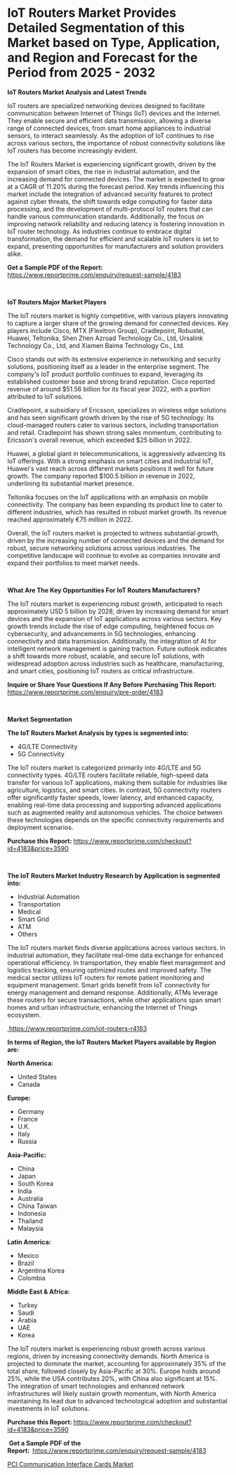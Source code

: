 <p><h1>IoT Routers Market Provides Detailed Segmentation of this Market based on Type, Application, and Region and Forecast for the Period from 2025 - 2032</h1></p><p><strong>IoT Routers Market Analysis and Latest Trends</strong></p>
<p><p>IoT routers are specialized networking devices designed to facilitate communication between Internet of Things (IoT) devices and the internet. They enable secure and efficient data transmission, allowing a diverse range of connected devices, from smart home appliances to industrial sensors, to interact seamlessly. As the adoption of IoT continues to rise across various sectors, the importance of robust connectivity solutions like IoT routers has become increasingly evident.</p><p>The IoT Routers Market is experiencing significant growth, driven by the expansion of smart cities, the rise in industrial automation, and the increasing demand for connected devices. The market is expected to grow at a CAGR of 11.20% during the forecast period. Key trends influencing this market include the integration of advanced security features to protect against cyber threats, the shift towards edge computing for faster data processing, and the development of multi-protocol IoT routers that can handle various communication standards. Additionally, the focus on improving network reliability and reducing latency is fostering innovation in IoT router technology. As industries continue to embrace digital transformation, the demand for efficient and scalable IoT routers is set to expand, presenting opportunities for manufacturers and solution providers alike.</p></p>
<p><strong>Get a Sample PDF of the Report:&nbsp;</strong> <a href="https://www.reportprime.com/enquiry/request-sample/4183?utm_campaign=2737&utm_medium=2&utm_source=Github&utm_content=ia&utm_term=18032025&utm_id=iot-routers">https://www.reportprime.com/enquiry/request-sample/4183</a></p>
<p>&nbsp;</p>
<p><strong>IoT Routers Major Market Players</strong></p>
<p><p>The IoT routers market is highly competitive, with various players innovating to capture a larger share of the growing demand for connected devices. Key players include Cisco, MTX (Flexitron Group), Cradlepoint, Robustel, Huawei, Teltonika, Shen Zhen Azroad Technology Co., Ltd, Ursalink Technology Co., Ltd, and Xiamen Baima Technology Co., Ltd.</p><p>Cisco stands out with its extensive experience in networking and security solutions, positioning itself as a leader in the enterprise segment. The company's IoT product portfolio continues to expand, leveraging its established customer base and strong brand reputation. Cisco reported revenue of around $51.56 billion for its fiscal year 2022, with a portion attributed to IoT solutions.</p><p>Cradlepoint, a subsidiary of Ericsson, specializes in wireless edge solutions and has seen significant growth driven by the rise of 5G technology. Its cloud-managed routers cater to various sectors, including transportation and retail. Cradlepoint has shown strong sales momentum, contributing to Ericsson's overall revenue, which exceeded $25 billion in 2022.</p><p>Huawei, a global giant in telecommunications, is aggressively advancing its IoT offerings. With a strong emphasis on smart cities and industrial IoT, Huawei's vast reach across different markets positions it well for future growth. The company reported $100.5 billion in revenue in 2022, underlining its substantial market presence.</p><p>Teltonika focuses on the IoT applications with an emphasis on mobile connectivity. The company has been expanding its product line to cater to different industries, which has resulted in robust market growth. Its revenue reached approximately €75 million in 2022.</p><p>Overall, the IoT routers market is projected to witness substantial growth, driven by the increasing number of connected devices and the demand for robust, secure networking solutions across various industries. The competitive landscape will continue to evolve as companies innovate and expand their portfolios to meet market needs.</p></p>
<p>&nbsp;</p>
<p><strong>What Are The Key Opportunities For IoT Routers Manufacturers?</strong></p>
<p><p>The IoT routers market is experiencing robust growth, anticipated to reach approximately USD 5 billion by 2028, driven by increasing demand for smart devices and the expansion of IoT applications across various sectors. Key growth trends include the rise of edge computing, heightened focus on cybersecurity, and advancements in 5G technologies, enhancing connectivity and data transmission. Additionally, the integration of AI for intelligent network management is gaining traction. Future outlook indicates a shift towards more robust, scalable, and secure IoT solutions, with widespread adoption across industries such as healthcare, manufacturing, and smart cities, positioning IoT routers as critical infrastructure.</p></p>
<p><strong>Inquire or Share Your Questions If Any Before Purchasing This Report:</strong> <a href="https://www.reportprime.com/enquiry/pre-order/4183?utm_campaign=2737&utm_medium=2&utm_source=Github&utm_content=ia&utm_term=18032025&utm_id=iot-routers">https://www.reportprime.com/enquiry/pre-order/4183</a></p>
<p>&nbsp;</p>
<p><strong>Market Segmentation</strong></p>
<p><strong>The IoT Routers Market Analysis by types is segmented into:</strong></p>
<p><ul><li>4G/LTE Connectivity</li><li>5G Connectivity</li></ul></p>
<p><p>The IoT routers market is categorized primarily into 4G/LTE and 5G connectivity types. 4G/LTE routers facilitate reliable, high-speed data transfer for various IoT applications, making them suitable for industries like agriculture, logistics, and smart cities. In contrast, 5G connectivity routers offer significantly faster speeds, lower latency, and enhanced capacity, enabling real-time data processing and supporting advanced applications such as augmented reality and autonomous vehicles. The choice between these technologies depends on the specific connectivity requirements and deployment scenarios.</p></p>
<p><strong>Purchase this Report:&nbsp;</strong><a href="https://www.reportprime.com/checkout?id=4183&price=3590&utm_campaign=2737&utm_medium=2&utm_source=Github&utm_content=ia&utm_term=18032025&utm_id=iot-routers">https://www.reportprime.com/checkout?id=4183&price=3590</a></p>
<p>&nbsp;</p>
<p><strong>The IoT Routers Market Industry Research by Application is segmented into:</strong></p>
<p><ul><li>Industrial Automation</li><li>Transportation</li><li>Medical</li><li>Smart Grid</li><li>ATM</li><li>Others</li></ul></p>
<p><p>The IoT routers market finds diverse applications across various sectors. In industrial automation, they facilitate real-time data exchange for enhanced operational efficiency. In transportation, they enable fleet management and logistics tracking, ensuring optimized routes and improved safety. The medical sector utilizes IoT routers for remote patient monitoring and equipment management. Smart grids benefit from IoT connectivity for energy management and demand response. Additionally, ATMs leverage these routers for secure transactions, while other applications span smart homes and urban infrastructure, enhancing the Internet of Things ecosystem.</p></p>
<p><a href="https://www.reportprime.com/iot-routers-r4183?utm_campaign=2737&utm_medium=2&utm_source=Github&utm_content=ia&utm_term=18032025&utm_id=iot-routers">&nbsp;https://www.reportprime.com/iot-routers-r4183</a></p>
<p><strong>In terms of Region, the IoT Routers Market Players available by Region are:</strong></p>
<p>
    <p> <strong> North America: </strong>
        <ul>
            <li>United States</li>
            <li>Canada</li>
        </ul>
        </p> 
    <p> <strong> Europe: </strong>
        <ul>
            <li>Germany</li>
            <li>France</li>
            <li>U.K.</li>
            <li>Italy</li>
            <li>Russia</li>
        </ul>
        </p> 
    <p> <strong> Asia-Pacific: </strong>
        <ul>
            <li>China</li>
            <li>Japan</li>
            <li>South Korea</li>
            <li>India</li>
            <li>Australia</li>
            <li>China Taiwan</li>
            <li>Indonesia</li>
            <li>Thailand</li>
            <li>Malaysia</li>
        </ul>
        </p> 
    <p> <strong> Latin America: </strong>
        <ul>
            <li>Mexico</li>
            <li>Brazil</li>
            <li>Argentina Korea</li>
            <li>Colombia</li>
        </ul>
        </p> 
    <p> <strong> Middle East & Africa: </strong>
        <ul>
            <li>Turkey</li>
            <li>Saudi</li>
            <li>Arabia</li>
            <li>UAE</li>
            <li>Korea</li>
        </ul>
    </p>
    </p>
<p><p>The IoT routers market is experiencing robust growth across various regions, driven by increasing connectivity demands. North America is projected to dominate the market, accounting for approximately 35% of the total share, followed closely by Asia-Pacific at 30%. Europe holds around 25%, while the USA contributes 20%, with China also significant at 15%. The integration of smart technologies and enhanced network infrastructures will likely sustain growth momentum, with North America maintaining its lead due to advanced technological adoption and substantial investments in IoT solutions.</p></p>
<p><strong>Purchase this Report: </strong><a href="https://www.reportprime.com/checkout?id=4183&price=3590&utm_campaign=2737&utm_medium=2&utm_source=Github&utm_content=ia&utm_term=18032025&utm_id=iot-routers">https://www.reportprime.com/checkout?id=4183&price=3590</a></p>
<p>&nbsp;<strong>Get a Sample PDF of the Report:&nbsp;&nbsp;</strong><a href="https://www.reportprime.com/enquiry/request-sample/4183?utm_campaign=2737&utm_medium=2&utm_source=Github&utm_content=ia&utm_term=18032025&utm_id=iot-routers">https://www.reportprime.com/enquiry/request-sample/4183</a></p>
<p><strong></strong></p>
<p><p><a href="https://github.com/molayrabeta/Market-Research-Report-List-1/blob/main/pci-communication-interface-cards-market.md?utm_campaign=2737&utm_medium=2&utm_source=Github&utm_content=ia&utm_term=18032025&utm_id=iot-routers">PCI Communication Interface Cards Market</a></p></p>